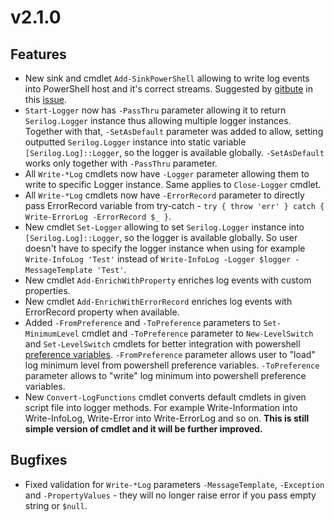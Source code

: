 # v2.1.0

## Features

* New sink and cmdlet `Add-SinkPowerShell` allowing to write log events into PowerShell host and it's correct streams. Suggested by [gitbute](https://github.com/gitbute) in this [issue](https://github.com/PoShLog/PoShLog/issues/5).
* `Start-Logger` now has `-PassThru` parameter allowing it to return `Serilog.Logger` instance thus allowing multiple logger instances. Together with that, `-SetAsDefault` parameter was added to allow, setting outputted `Serilog.Logger` instance into static variable `[Serilog.Log]::Logger`, so the logger is available globally. `-SetAsDefault` works only together with `-PassThru` parameter.
* All `Write-*Log` cmdlets now have `-Logger` parameter allowing them to write to specific Logger instance. Same applies to `Close-Logger` cmdlet.
* All `Write-*Log` cmdlets now have `-ErrorRecord` parameter to directly pass ErrorRecord variable from try-catch - `try { throw 'err' } catch { Write-ErrorLog -ErrorRecord $_ }`.
* New cmdlet `Set-Logger` allowing to set `Serilog.Logger` instance into `[Serilog.Log]::Logger`, so the logger is available globally. So user doesn't have to specify the logger instance when using for example `Write-InfoLog 'Test'` instead of `Write-InfoLog -Logger $logger -MessageTemplate 'Test'`.
* New cmdlet `Add-EnrichWithProperty` enriches log events with custom properties.
* New cmdlet `Add-EnrichWithErrorRecord` enriches log events with ErrorRecord property when available.
* Added `-FromPreference` and `-ToPreference` parameters to `Set-MinimumLevel` cmdlet and `-ToPreference` parameter to `New-LevelSwitch` and `Set-LevelSwitch` cmdlets for better integration with powershell [preference variables](https://docs.microsoft.com/en-us/powershell/module/microsoft.powershell.core/about/about_preference_variables?view=powershell-7). `-FromPreference` parameter allows user to "load" log minimum level from powershell preference variables. `-ToPreference` parameter allows to "write" log minimum into powershell preference variables.
* New `Convert-LogFunctions` cmdlet converts default cmdlets in given script file into logger methods. For example Write-Information into Write-InfoLog, Write-Error into Write-ErrorLog and so on. **This is still simple version of cmdlet and it will be further improved.**

## Bugfixes

* Fixed validation for `Write-*Log` parameters `-MessageTemplate`, `-Exception` and `-PropertyValues` - they will no longer raise error if you pass empty string or `$null`.
